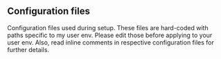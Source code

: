 ## Configuration files

Configuration files used during setup. These files are hard-coded with paths specific to my user env. Please edit those before applying to your user env. Also, read inline comments in respective configuration files for further details.
